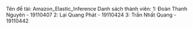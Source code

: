 Tên đề tài: Amazon_Elastic_Inference
Danh sách thành viên:
1: Đoàn Thanh Nguyên - 19110407
2: Lại Quang Phát - 19110424
3: Trần Nhất Quang - 19110442
